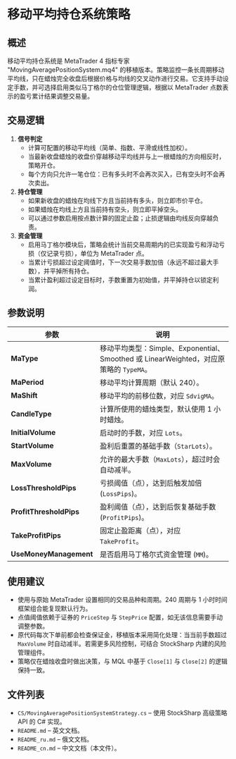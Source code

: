 # 移动平均持仓系统策略

## 概述

移动平均持仓系统是 MetaTrader 4 指标专家 "MovingAveragePositionSystem.mq4" 的移植版本。策略监控一条长周期移动平均线，只在蜡烛完全收盘后根据价格与均线的交叉动作进行交易。它支持手动设定手数，并可选择启用类似马丁格尔的仓位管理逻辑，根据以 MetaTrader 点数表示的盈亏累计结果调整交易量。

## 交易逻辑

1. **信号判定**
   - 计算可配置的移动平均线（简单、指数、平滑或线性加权）。
   - 当最新收盘蜡烛的收盘价穿越移动平均线并与上一根蜡烛的方向相反时，策略开仓。
   - 每个方向只允许一笔仓位：已有多头时不会再次买入，已有空头时不会再次卖出。
2. **持仓管理**
   - 如果新收盘的蜡烛在均线下方且当前持有多头，则立即市价平仓。
   - 如果蜡烛在均线上方且当前持有空头，则立即平掉空头。
   - 可以通过参数启用按点数计算的固定止盈；止损逻辑由均线反向穿越负责。
3. **资金管理**
   - 启用马丁格尔模块后，策略会统计当前交易周期内的已实现盈亏和浮动亏损（仅记录亏损），单位为 MetaTrader 点。
   - 当累计亏损超过设定阈值时，下一次交易手数加倍（永远不超过最大手数），并平掉所有持仓。
   - 当累计盈利超过设定目标时，手数重置为初始值，并平掉持仓以锁定利润。

## 参数说明

| 参数 | 说明 |
|------|------|
| **MaType** | 移动平均类型：Simple、Exponential、Smoothed 或 LinearWeighted，对应原策略的 `TypeMA`。 |
| **MaPeriod** | 移动平均计算周期（默认 240）。 |
| **MaShift** | 移动平均的前移位数，对应 `SdvigMA`。 |
| **CandleType** | 计算所使用的蜡烛类型，默认使用 1 小时蜡烛。 |
| **InitialVolume** | 启动时的手数，对应 `Lots`。 |
| **StartVolume** | 盈利后重置的基础手数（`StarLots`）。 |
| **MaxVolume** | 允许的最大手数（`MaxLots`），超过时会自动减半。 |
| **LossThresholdPips** | 亏损阈值（点），达到后触发加倍 (`LossPips`)。 |
| **ProfitThresholdPips** | 盈利阈值（点），达到后恢复基础手数 (`ProfitPips`)。 |
| **TakeProfitPips** | 固定止盈距离（点），对应 `TakeProfit`。 |
| **UseMoneyManagement** | 是否启用马丁格尔式资金管理 (`MM`)。 |

## 使用建议

- 使用与原始 MetaTrader 设置相同的交易品种和周期。240 周期与 1 小时时间框架组合能复现默认行为。
- 点值阈值依赖于证券的 `PriceStep` 与 `StepPrice` 配置，如无该信息需要手动调整参数。
- 原代码每次下单前都会检查保证金，移植版本采用简化处理：当当前手数超过 `MaxVolume` 时自动减半。若需更多风险控制，可结合 StockSharp 内建的风险管理组件。
- 策略仅在蜡烛收盘时做出决策，与 MQL 中基于 `Close[1]` 与 `Close[2]` 的逻辑保持一致。

## 文件列表

- `CS/MovingAveragePositionSystemStrategy.cs` – 使用 StockSharp 高级策略 API 的 C# 实现。
- `README.md` – 英文文档。
- `README_ru.md` – 俄文文档。
- `README_cn.md` – 中文文档（本文件）。

